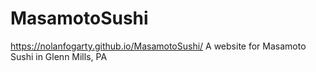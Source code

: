 # MasamotoSushi
https://nolanfogarty.github.io/MasamotoSushi/
A website for Masamoto Sushi in Glenn Mills, PA
